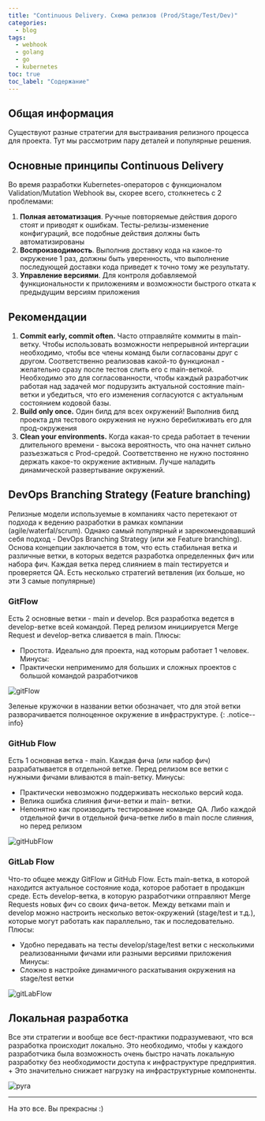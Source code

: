 ```yaml
---
title: "Continuous Delivery. Схема релизов (Prod/Stage/Test/Dev)"
categories:
  - blog
tags:
  - webhook
  - golang
  - go
  - kubernetes
toc: true
toc_label: "Содержание"
---
```


## Общая информация

Существуют разные стратегии для выстраивания релизного процесса для проекта. Тут мы рассмотрим пару деталей и популярные решения.

## Основные принципы Continuous Delivery

Во время разработки Kubernetes-операторов с функционалом Validation/Mutation Webhook вы, скорее всего, столкнетесь с 2 проблемами:

1. **Полная автоматизация**. Ручные повторяемые действия дорого стоят и приводят к ошибкам. Тесты-релизы-изменение конфигураций, все подобные действия должны быть автоматизированы
2. **Воспроизводимость**. Выполнив доставку кода на какое-то окружение 1 раз, должны быть уверенность, что выполнение последующей доставки кода приведет к точно тому же результату.
3. **Управление версиями**. Для контроля добавляемой функциональности к приложениям и возможности быстрого отката к предыдущим версиям приложения

## Рекомендации

1. **Commit early, commit often.** Часто отправляйте коммиты в main-ветку. Чтобы использовать возможности непрерывной интергации необходимо, чтобы все члены команд были согласованы друг с другом. Соответственно реализовав какой-то функционал - желательно сразу после тестов слить его с main-веткой. Необходимо это для согласованности, чтобы каждый разработчик работая над задачей мог подuрузить актуальной состояние main-ветки и убедиться, что его изменения согласуются с актуальным состоянием кодовой базы. 
2. **Build only once.** Один билд для всех окружений! Выполнив билд проекта для тестового окружения не нужно беребилживать его для прод-окружения
3. **Clean your environments.** Когда какая-то среда работает в течении длительного времени - высока вероятность, что она начнет сильно разъезжаться с Prod-средой. Соответственно не нужно постоянно держать какое-то окружение активным. Лучше наладить динамической развертывание окружений.

## DevOps Branching Strategy (Feature branching)

Релизные модели используемые в компаниях часто перетекают от подхода к ведению разработки в рамках компании (agile/waterfal/scrum). Однако самый популярный и зарекомендовавший себя подход - DevOps Branching Strategy (или же Feature branching). Основа концепции заключается в том, что есть стабильная ветка и различные ветки, в которых ведется разработка определенных фич или набора фич. Каждая ветка перед слиянием в main тестируется и проверяется QA.
Есть несколько стратегий ветвления (их больше, но эти 3 самые популярные)

### GitFlow

Есть 2 основные ветки - main и develop. Вся разработка ведется в develop-ветке всей командой. Перед релизом инициируется Merge Request и develop-ветка сливается в main.
Плюсы:
- Простота. Идеально для проекта, над которым работает 1 человек.
Минусы:
- Практически неприменимо для больших и сложных проектов с большой командой разработчиков

![gitFlow](https://raw.githubusercontent.com/zvlb/zvlb.github.io/master/_posts/assets/images/release-strategy-gitflow.png)

Зеленые кружочки в названии ветки обозначает, что для этой ветки разворачивается полноценное окружение в инфраструктуре.
{: .notice--info}

### GitHub Flow

Есть 1 основная ветка - main. Каждая фича (или набор фич) разрабатывается в отдельной ветке. Перед релизом все ветки с нужными фичами вливаются в main-ветку. 
Минусы:
- Практически невозможно поддерживать несколько версий кода.
- Велика ошибка слияния фичи-ветки и main- ветки. 
- Непонятно как производить тестирование команде QA. Либо каждой отдельной фичи в отдельной фича-ветке либо в main после слияния, но перед релизом

![gitHubFlow](https://raw.githubusercontent.com/zvlb/zvlb.github.io/master/_posts/assets/images/release-strategy-github-flow.png)

### GitLab Flow

Что-то общее между GitFlow и GitHub Flow. Есть main-ветка, в которой находится актуальное состояние кода, которое работает в продакшн среде. Есть develop-ветка, в которую разработчики отправляют Merge Requests новых фич со своих фича-веток. Между ветками main и develop можно настроить несколько веток-окружений (stage/test и т.д.), которые могут работать как параллельно, так и последовательно.
Плюсы:
- Удобно передавать на тесты develop/stage/test ветки с несколькими реализованными фичами или разными версиями приложения
Минусы:
- Сложно в настройке динамичного раскатывания окружения на stage/test ветки

![gitLabFlow](https://raw.githubusercontent.com/zvlb/zvlb.github.io/master/_posts/assets/images/release-strategy-gitlabFlow.png)

##  Локальная разработка

Все эти стратегии и вообще все бест-практики подразумевают, что вся разработка происходит локально. Это необходимо, чтобы у каждого разработчика была возможность очень быстро начать локальную разработку без необходимости доступа к инфраструктуре предприятия. + Это значительно снижает нагрузку на инфраструктурные компоненты.

![pyra](https://raw.githubusercontent.com/zvlb/zvlb.github.io/master/_posts/assets/images/release-strategy-pyra.png)

---
На это все. Вы прекрасны :)
